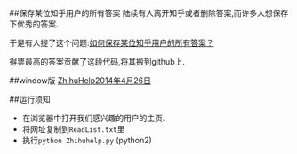 ##保存某位知乎用户的所有答案
陆续有人离开知乎或者删除答案,而许多人想保存下优秀的答案.

于是有人提了这个问题:[如何保存某位知乎用户的所有答案？](http://www.zhihu.com/question/22719537)

得票最高的答案贡献了这段代码,将其搬到github上.

##window版
[ZhihuHelp2014年4月26日](http://pan.baidu.com/s/1dD1knoX)

##运行须知
*  在浏览器中打开我们感兴趣的用户的主页.
*  将网址复制到`ReadList.txt`里
*  执行`python Zhihuhelp.py` (python2)